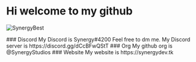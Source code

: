 # Hi welcome to my github
<p align="left"> <img src="https://komarev.com/ghpvc/?username=SynergyBest&color=01b78b" alt="SynergyBest" /> </p>
### Discord
My Discord is Synergy#4200 Feel free to dm me.
My Discord server is https://discord.gg/dCcBFwQStT
### Org
My github org is @SynergyStudios
### Website
My website is https://synergydev.tk
